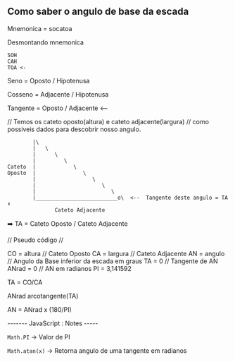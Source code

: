 ## Como saber o angulo de base da escada ##

Mnemonica = socatoa

Desmontando mnemonica

    SOH
    CAH
    TOA <-


Seno  = Oposto / Hipotenusa

Cosseno = Adjacente / Hipotenusa

Tangente = Oposto / Adjacente   <--

// Temos os cateto oposto(altura) e cateto adjacente(largura)
// como possiveis dados para descobrir nosso angulo.

```
        |\                               
        |   \                                           
        |      \                                          
        |         \                               
Cateto  |            \
Oposto  |               \
        |                  \                     
        |                     \                      
        |                        \                
        |__________________________o\  <--  Tangente deste angulo = TA ⬇️
               Cateto Adjacente
```
          

➡️ TA = Cateto Oposto / Cateto Adjacente

// Pseudo código //

CO = altura       // Cateto Oposto
CA = largura     // Cateto Adjacente
AN = angulo     // Angulo da Base inferior da escada em graus
TA = 0         // Tangente de AN
ANrad = 0     // AN em radianos
PI = 3,141592

TA = CO/CA 

ANrad arcotangente(TA)

AN = ANrad x (180/PI)


------- JavaScript : Notes -----

`Math.PI` -> Valor de PI

`Math.atan(x)` -> Retorna angulo de uma tangente em radianos








